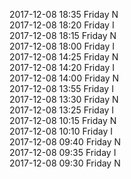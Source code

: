 2017-12-08 18:35 Friday  N  
2017-12-08 18:20 Friday  I  
2017-12-08 18:15 Friday  N  
2017-12-08 18:00 Friday  I  
2017-12-08 14:25 Friday  N  
2017-12-08 14:20 Friday  I  
2017-12-08 14:00 Friday  N  
2017-12-08 13:55 Friday  I  
2017-12-08 13:30 Friday  N  
2017-12-08 13:25 Friday  I  
2017-12-08 10:15 Friday  N  
2017-12-08 10:10 Friday  I  
2017-12-08 09:40 Friday  N  
2017-12-08 09:35 Friday  I  
2017-12-08 09:30 Friday  N  
